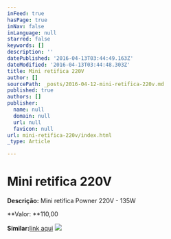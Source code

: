 ```yaml
---
inFeed: true
hasPage: true
inNav: false
inLanguage: null
starred: false
keywords: []
description: ''
datePublished: '2016-04-13T03:44:49.163Z'
dateModified: '2016-04-13T03:44:48.303Z'
title: Mini retifica 220V
author: []
sourcePath: _posts/2016-04-12-mini-retifica-220v.md
published: true
authors: []
publisher:
  name: null
  domain: null
  url: null
  favicon: null
url: mini-retifica-220v/index.html
_type: Article

---
```

# Mini retifica 220V

**Descrição:** Mini retifica Powner 220V - 135W

**Valor: **110,00

**Similar:**[link aqui][0]
![](https://the-grid-user-content.s3-us-west-2.amazonaws.com/0850f243-7444-415e-ae2f-42e03860ead5.jpg)

[0]: http://www.milium.com.br/ferramentas-eletricas/1015142-micro-retifica-135w-powner